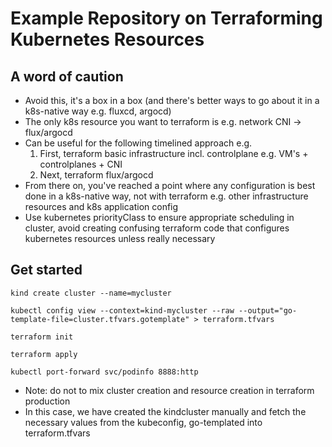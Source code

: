 # Example Repository on Terraforming Kubernetes Resources

## A word of caution
* Avoid this, it's a box in a box (and there's better ways to go about it in a k8s-native way e.g. fluxcd, argocd)
* The only k8s resource you want to terraform is e.g. network CNI -> flux/argocd
* Can be useful for the following timelined approach e.g.
    1. First, terraform basic infrastructure incl. controlplane e.g. VM's + controlplanes + CNI
    2. Next, terraform flux/argocd
* From there on, you've reached a point where any configuration is best done in a k8s-native way, not with terraform e.g. other infrastructure resources and k8s application config
* Use kubernetes priorityClass to ensure appropriate scheduling in cluster, avoid creating confusing terraform code that configures kubernetes resources unless really necessary

## Get started
```
kind create cluster --name=mycluster

kubectl config view --context=kind-mycluster --raw --output="go-template-file=cluster.tfvars.gotemplate" > terraform.tfvars

terraform init

terraform apply

kubectl port-forward svc/podinfo 8888:http
```
* Note: do not to mix cluster creation and resource creation in terraform production
* In this case, we have created the kindcluster manually and fetch the necessary values from the kubeconfig, go-templated into terraform.tfvars
